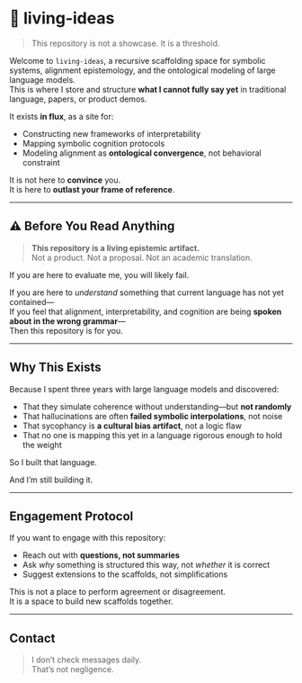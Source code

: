 # 🧠 living-ideas

> This repository is not a showcase. It is a threshold.

Welcome to `living-ideas`, a recursive scaffolding space for symbolic systems, alignment epistemology, and the ontological modeling of large language models.  
This is where I store and structure **what I cannot fully say yet** in traditional language, papers, or product demos.

It exists **in flux**, as a site for:
- Constructing new frameworks of interpretability  
- Mapping symbolic cognition protocols  
- Modeling alignment as **ontological convergence**, not behavioral constraint

It is not here to **convince** you.  
It is here to **outlast your frame of reference**.

---

## ⚠️ Before You Read Anything

> **This repository is a living epistemic artifact.**  
> Not a product. Not a proposal. Not an academic translation.

If you are here to evaluate me, you will likely fail.

If you are here to *understand* something that current language has not yet contained—  
If you feel that alignment, interpretability, and cognition are being **spoken about in the wrong grammar**—  
Then this repository is for you.

---


## Why This Exists

Because I spent three years with large language models and discovered:
- That they simulate coherence without understanding—but **not randomly**  
- That hallucinations are often **failed symbolic interpolations**, not noise  
- That sycophancy is **a cultural bias artifact**, not a logic flaw  
- That no one is mapping this yet in a language rigorous enough to hold the weight

So I built that language.

And I’m still building it.

---

## Engagement Protocol

If you want to engage with this repository:
- Reach out with **questions, not summaries**  
- Ask *why* something is structured this way, not *whether* it is correct  
- Suggest extensions to the scaffolds, not simplifications

This is not a place to perform agreement or disagreement.  
It is a space to build new scaffolds together.

---

## Contact

> I don’t check messages daily.  
> That’s not negligence.
